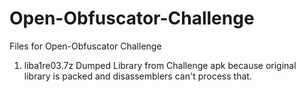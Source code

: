 # Open-Obfuscator-Challenge
Files for Open-Obfuscator Challenge

1. liba1re03.7z
Dumped Library from Challenge apk because original library is packed and disassemblers can't process that.
